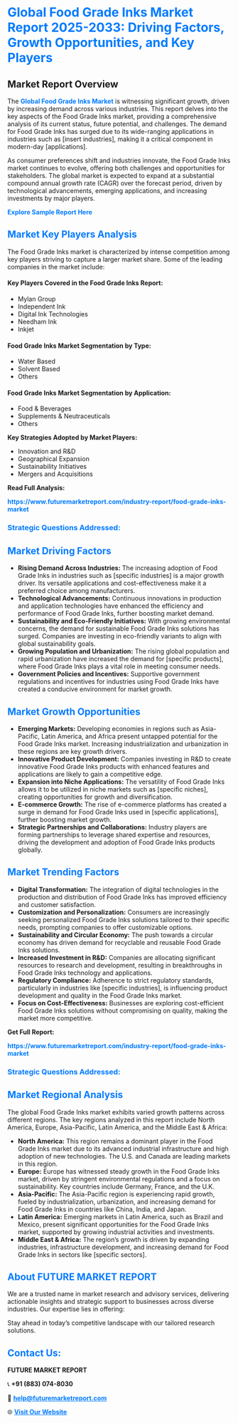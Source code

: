 <h1 style="color: #007BFF;">Global Food Grade Inks Market Report 2025-2033: Driving Factors, Growth Opportunities, and Key Players</h1>

<section id="overview">
<h2>Market Report Overview</h2>
<p>The <a href="https://www.futuremarketreport.com/industry-report/food-grade-inks-market" style="color: #007BFF; text-decoration: none;"><strong>Global Food Grade Inks Market</strong></a> is witnessing significant growth, driven by increasing demand across various industries. This report delves into the key aspects of the Food Grade Inks market, providing a comprehensive analysis of its current status, future potential, and challenges. The demand for Food Grade Inks has surged due to its wide-ranging applications in industries such as [insert industries], making it a critical component in modern-day [applications].</p>
<p>As consumer preferences shift and industries innovate, the Food Grade Inks market continues to evolve, offering both challenges and opportunities for stakeholders. The global market is expected to expand at a substantial compound annual growth rate (CAGR) over the forecast period, driven by technological advancements, emerging applications, and increasing investments by major players.</p>
</section>

<section id="overview">
<p><a href="https://www.futuremarketreport.com/request-sample/reportId=57198" style="color: #007BFF; text-decoration: none;"><strong>Explore Sample Report Here</strong></a></p>
</section>

<section id="key-players">
<h2 style="color: #007BFF;">Market Key Players Analysis</h2>
<p>The Food Grade Inks market is characterized by intense competition among key players striving to capture a larger market share. Some of the leading companies in the market include:</p>
<h4>Key Players Covered in the Food Grade Inks Report:</h4>
<ul><li>Mylan Group</li><li>Independent Ink</li><li>Digital Ink Technologies</li><li>Needham Ink</li><li>Inkjet</li></ul>
<h4>Food Grade Inks Market Segmentation by Type:</h4>
<ul><li>Water Based</li><li>Solvent Based</li><li>Others</li></ul>

<h4>Food Grade Inks Market Segmentation by Application:</h4>
<ul><li>Food &amp; Beverages</li><li>Supplements &amp; Neutraceuticals</li><li>Others</li></ul>
<p><strong>Key Strategies Adopted by Market Players:</strong></p>
<ul>
<li>Innovation and R&D</li>
<li>Geographical Expansion</li>
<li>Sustainability Initiatives</li>
<li>Mergers and Acquisitions</li>
</ul>
</section>

<section>
<p><strong>Read Full Analysis: </strong></p><a href="https://www.futuremarketreport.com/industry-report/food-grade-inks-market" style="color: #007BFF; text-decoration: none;"><strong>https://www.futuremarketreport.com/industry-report/food-grade-inks-market</strong></a>
<h3 style="color: #007BFF;">Strategic Questions Addressed:</h3>
</section>

<section id="driving-factors">
<h2 style="color: #007BFF;">Market Driving Factors</h2>
<ul>
<li><strong>Rising Demand Across Industries:</strong> The increasing adoption of Food Grade Inks in industries such as [specific industries] is a major growth driver. Its versatile applications and cost-effectiveness make it a preferred choice among manufacturers.</li>
<li><strong>Technological Advancements:</strong> Continuous innovations in production and application technologies have enhanced the efficiency and performance of Food Grade Inks, further boosting market demand.</li>
<li><strong>Sustainability and Eco-Friendly Initiatives:</strong> With growing environmental concerns, the demand for sustainable Food Grade Inks solutions has surged. Companies are investing in eco-friendly variants to align with global sustainability goals.</li>
<li><strong>Growing Population and Urbanization:</strong> The rising global population and rapid urbanization have increased the demand for [specific products], where Food Grade Inks plays a vital role in meeting consumer needs.</li>
<li><strong>Government Policies and Incentives:</strong> Supportive government regulations and incentives for industries using Food Grade Inks have created a conducive environment for market growth.</li>
</ul>
</section>

<section id="growth-opportunities">
<h2 style="color: #007BFF;">Market Growth Opportunities</h2>
<ul>
<li><strong>Emerging Markets:</strong> Developing economies in regions such as Asia-Pacific, Latin America, and Africa present untapped potential for the Food Grade Inks market. Increasing industrialization and urbanization in these regions are key growth drivers.</li>
<li><strong>Innovative Product Development:</strong> Companies investing in R&D to create innovative Food Grade Inks products with enhanced features and applications are likely to gain a competitive edge.</li>
<li><strong>Expansion into Niche Applications:</strong> The versatility of Food Grade Inks allows it to be utilized in niche markets such as [specific niches], creating opportunities for growth and diversification.</li>
<li><strong>E-commerce Growth:</strong> The rise of e-commerce platforms has created a surge in demand for Food Grade Inks used in [specific applications], further boosting market growth.</li>
<li><strong>Strategic Partnerships and Collaborations:</strong> Industry players are forming partnerships to leverage shared expertise and resources, driving the development and adoption of Food Grade Inks products globally.</li>
</ul>
</section>

<section id="trending-factors">
<h2 style="color: #007BFF;">Market Trending Factors</h2>
<ul>
<li><strong>Digital Transformation:</strong> The integration of digital technologies in the production and distribution of Food Grade Inks has improved efficiency and customer satisfaction.</li>
<li><strong>Customization and Personalization:</strong> Consumers are increasingly seeking personalized Food Grade Inks solutions tailored to their specific needs, prompting companies to offer customizable options.</li>
<li><strong>Sustainability and Circular Economy:</strong> The push towards a circular economy has driven demand for recyclable and reusable Food Grade Inks solutions.</li>
<li><strong>Increased Investment in R&D:</strong> Companies are allocating significant resources to research and development, resulting in breakthroughs in Food Grade Inks technology and applications.</li>
<li><strong>Regulatory Compliance:</strong> Adherence to strict regulatory standards, particularly in industries like [specific industries], is influencing product development and quality in the Food Grade Inks market.</li>
<li><strong>Focus on Cost-Effectiveness:</strong> Businesses are exploring cost-efficient Food Grade Inks solutions without compromising on quality, making the market more competitive.</li>
</ul>
</section>

<section>
<p><strong>Get Full Report: </strong></p><a href="https://www.futuremarketreport.com/industry-report/food-grade-inks-market" style="color: #007BFF; text-decoration: none;"><strong>https://www.futuremarketreport.com/industry-report/food-grade-inks-market</strong></a>
<h3 style="color: #007BFF;">Strategic Questions Addressed:</h3>
</section>


<section id="regional-analysis">
<h2 style="color: #007BFF;">Market Regional Analysis</h2>
<p>The global Food Grade Inks market exhibits varied growth patterns across different regions. The key regions analyzed in this report include North America, Europe, Asia-Pacific, Latin America, and the Middle East & Africa:</p>
<ul>
<li><strong>North America:</strong> This region remains a dominant player in the Food Grade Inks market due to its advanced industrial infrastructure and high adoption of new technologies. The U.S. and Canada are leading markets in this region.</li>
<li><strong>Europe:</strong> Europe has witnessed steady growth in the Food Grade Inks market, driven by stringent environmental regulations and a focus on sustainability. Key countries include Germany, France, and the U.K.</li>
<li><strong>Asia-Pacific:</strong> The Asia-Pacific region is experiencing rapid growth, fueled by industrialization, urbanization, and increasing demand for Food Grade Inks in countries like China, India, and Japan.</li>
<li><strong>Latin America:</strong> Emerging markets in Latin America, such as Brazil and Mexico, present significant opportunities for the Food Grade Inks market, supported by growing industrial activities and investments.</li>
<li><strong>Middle East & Africa:</strong> The region’s growth is driven by expanding industries, infrastructure development, and increasing demand for Food Grade Inks in sectors like [specific sectors].</li>
</ul>
</section>

<footer>
<h2 style="color: #007BFF;">About FUTURE MARKET REPORT</h2>
<p>We are a trusted name in market research and advisory services, delivering actionable insights and strategic support to businesses across diverse industries. Our expertise lies in offering:</p>

<p>Stay ahead in today’s competitive landscape with our tailored research solutions.</p>

<h2 style="color: #007BFF;">Contact Us:</h2>
<p><strong>FUTURE MARKET REPORT</strong></p>
<p>📞 <strong>+91 (883) 074-8030</strong></p>
<p>📧 <strong><a href="mailto:help@futuremarketreport.com" style="color: #007BFF;">help@futuremarketreport.com</a></strong></p>
<p>🌐 <strong><a href="https://www.futuremarketreport.com/" style="color: #007BFF;">Visit Our Website</a></strong></p>
</footer>